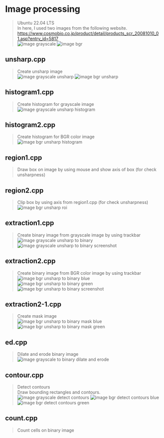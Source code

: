 # Image processing
> Ubuntu 22.04 LTS<br>
> In here, I used two images from the following website.<br>
> https://www.cosmobio.co.jp/product/detail/products_scr_20081010_01.asp?entry_id=5817<br>
![image grayscale](https://github.com/makotoyamaai/image-processing/blob/main/images/cosmobio3.jpg)
![image bgr](https://github.com/makotoyamaai/image-processing/blob/main/images/cosmobio2.jpg)
## unsharp.cpp
> Create unsharp image<br>
![image grayscale unsharp](https://github.com/makotoyamaai/image-processing/blob/main/images/cosmobio3-unsharp.jpg)
![image bgr unsharp](https://github.com/makotoyamaai/image-processing/blob/main/images/cosmobio2-unsharp.jpg)
## histogram1.cpp
> Create histogram for grayscale image<br>
![image grayscale unsharp histogram](https://github.com/makotoyamaai/image-processing/blob/main/images/cosmobio3-unsharp-hist.jpg)
## histogram2.cpp
> Create histogram for BGR color image<br>
![image bgr unsharp histogram](https://github.com/makotoyamaai/image-processing/blob/main/images/cosmobio2-unsharp-hist.jpg)
## region1.cpp
> Draw box on image by using mouse and show axis of box (for check unsharpness)
## region2.cpp
> Clip box by using axis from region1.cpp (for check unsharpness)<br>
![image bgr unsharp roi](https://github.com/makotoyamaai/image-processing/blob/main/images/cosmobio2-unsharp-roi.jpg)
## extraction1.cpp
> Create binary image from grayscale image by using trackbar<br>
![image grayscale unsharp to binary](https://github.com/makotoyamaai/image-processing/blob/main/images/cosmobio3-unsharp_mask_binary.jpg)<br>
![image grayscale unsharp to binary screenshot](https://github.com/makotoyamaai/image-processing/blob/main/images/example2.png)
## extraction2.cpp
> Create binary image from BGR color image by using trackbar<br>
![image bgr unsharp to binary blue](https://github.com/makotoyamaai/image-processing/blob/main/images/cosmobio2-unsharp_mask_binary.jpg)
![image bgr unsharp to binary green](https://github.com/makotoyamaai/image-processing/blob/main/images/cosmobio2-unsharp_mask_binary2.jpg)
![image bgr unsharp to binary screenshot](https://github.com/makotoyamaai/image-processing/blob/main/images/example1.png)
## extraction2-1.cpp
> Create mask image<br>
![image bgr unsharp to binary mask blue](https://github.com/makotoyamaai/image-processing/blob/main/images/cosmobio2-unsharp_mask_rgb.jpg)
![image bgr unsharp to binary mask green](https://github.com/makotoyamaai/image-processing/blob/main/images/cosmobio2-unsharp_mask_rgb2.jpg)
## ed.cpp
> Dilate and erode binary image<br>
![image grayscale to binary dilate and erode](https://github.com/makotoyamaai/image-processing/blob/main/images/cosmobio3-unsharp_mask_binary_ed.jpg)
## contour.cpp
> Detect contours<br>
> Draw bounding rectangles and contours.<br>
![image grayscale detect contours](https://github.com/makotoyamaai/image-processing/blob/main/images/cosmobio3-unsharp_mask_binary_ed_rect.jpg)
![image bgr detect contours blue](https://github.com/makotoyamaai/image-processing/blob/main/images/cosmobio2-unsharp_mask_binary_rect.jpg)
![image bgr detect contours green](https://github.com/makotoyamaai/image-processing/blob/main/images/cosmobio2-unsharp_mask_binary2_rect.jpg)
## count.cpp
> Count cells on binary image
